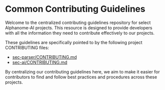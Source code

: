 # Common Contributing Guidelines

Welcome to the centralized contributing guidelines repository for select Alphanome-AI projects. This resource is designed to provide developers with all the information they need to contribute effectively to our projects.

These guidelines are specifically pointed to by the following project CONTRIBUTING files:
- [sec-parser/CONTRIBUTING.md](https://github.com/alphanome-ai/sec-parser/blob/main/CONTRIBUTING.md)
- [sec-ai/CONTRIBUTING.md](https://github.com/alphanome-ai/sec-ai/blob/main/CONTRIBUTING.md)

By centralizing our contributing guidelines here, we aim to make it easier for contributors to find and follow best practices and procedures across these projects.
